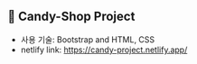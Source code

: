 ## :lollipop: Candy-Shop Project
* 사용 기술: Bootstrap and HTML, CSS
* netlify link: https://candy-project.netlify.app/
